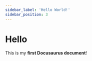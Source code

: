 ```yaml
---
sidebar_label: 'Hello World!'
sidebar_position: 3
---
```


# Hello

This is my **first Docusaurus document**!
